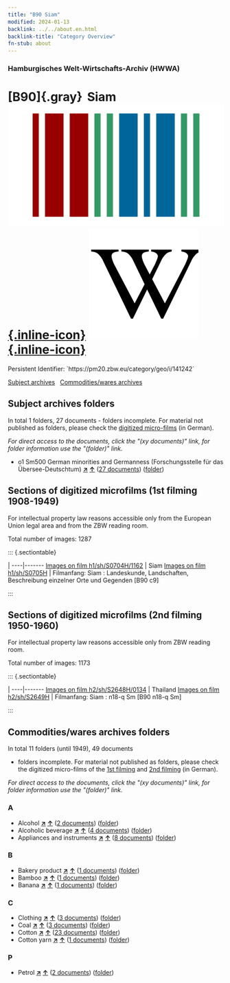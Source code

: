 ```yaml
---
title: "B90 Siam"
modified: 2024-01-13
backlink: ../../about.en.html
backlink-title: "Category Overview"
fn-stub: about
---
```


### Hamburgisches Welt-Wirtschafts-Archiv (HWWA)

# [B90]{.gray}&#8201; Siam &#160; [![Wikidata](/images/Wikidata-logo.svg "Wikidata"){.inline-icon}](http://www.wikidata.org/entity/Q1081620) [![Wikipedia](/images/Wikipedia-W.svg "Wikipedia"){.inline-icon}](https://en.wikipedia.org/wiki/Siam_(former_name_for_Thailand))

<div class="hint">Persistent Identifier: `https://pm20.zbw.eu/category/geo/i/141242`</div>





[Subject archives](#subject-archives-folders) &#160; [Commodities/wares archives](#commoditieswares-archives-folders)




## Subject archives folders










In total 1 folders, 27 documents - folders incomplete.
For material not published as folders, please check the [digitized micro-films](/film/h1_sh.de.html) (in German).

_For direct access to the documents, click the "(xy documents)" link, for folder information use the "(folder)" link._


  - o1 Sm500 German minorities and Germanness (Forschungsstelle für das Übersee-Deutschtum) [**&nearr;**](../../../subject/i/145911/about.en.html "German minorities and Germanness (Forschungsstelle für das Übersee-Deutschtum) (all over the world)") [**&uarr;**](../../../subject/about.en.html#o1_Sm500 "Subject category system") (<a href="https://pm20.zbw.eu/iiifview/folder/sh/141242,145911" title="about: Siam : German minorities and Germanness (Forschungsstelle für das Übersee-Deutschtum)" target="_blank">27 documents</a>) ([folder](../../../../folder/sh/1412xx/141242/1459xx/145911/about.en.html))



<a id="filmsections" />

## Sections of digitized microfilms (1st filming 1908-1949)

<p>For intellectual property law reasons accessible only from the European Union legal area and from the ZBW reading room.</p>



<p>Total number of images: 1287</p>




::: {.sectiontable}

 | 
----|-------
<a class="btn" href="https://pm20.zbw.eu/film/h1/sh/S0704H/1162" rel="nofollow">Images on film h1/sh/S0704H/1162</a> | Siam
<a class="btn" href="https://pm20.zbw.eu/film/h1/sh/S0705H" rel="nofollow">Images on film h1/sh/S0705H</a> | Filmanfang: Siam : Landeskunde, Landschaften, Beschreibung einzelner Orte und Gegenden [B90 c9]


:::




## Sections of digitized microfilms (2nd filming 1950-1960)

<p>For intellectual property law reasons accessible only from ZBW reading room.</p>



<p>Total number of images: 1173</p>




::: {.sectiontable}

 | 
----|-------
<a class="btn" href="https://pm20.zbw.eu/film/h2/sh/S2648H/0134" rel="nofollow">Images on film h2/sh/S2648H/0134</a> | Thailand
<a class="btn" href="https://pm20.zbw.eu/film/h2/sh/S2649H" rel="nofollow">Images on film h2/sh/S2649H</a> | Filmanfang: Siam : n18-q Sm [B90 n18-q Sm]


:::














## Commodities/wares archives folders











In total 11 folders (until 1949), 49 documents
- folders incomplete.  For material not published as folders, please check the
digitized micro-films of the [1st filming](/film/h1_wa.de.html) and [2nd
filming](/film/h2_wa.de.html) (in German).

_For direct access to the documents, click the "(xy documents)" link, for folder information use the "(folder)" link._



### A

- Alcohol [**&nearr;**](../../../ware/i/163481/about.en.html "Alcohol (xXX all over the world)") [**&uarr;**](../../../ware/about.en.html#PID13-Ko02 "Ware category system") (<a href="https://pm20.zbw.eu/iiifview/folder/wa/163481,141242" title="about: Alcohol : Siam" target="_blank">2 documents</a>) ([folder](../../../../folder/wa/1634xx/163481/1412xx/141242/about.en.html))
- Alcoholic beverage [**&nearr;**](../../../ware/i/141966/about.en.html "Alcoholic beverage (xXX all over the world)") [**&uarr;**](../../../ware/about.en.html#PID20.02-Sp "Ware category system") (<a href="https://pm20.zbw.eu/iiifview/folder/wa/141966,141242" title="about: Alcoholic beverage : Siam" target="_blank">4 documents</a>) ([folder](../../../../folder/wa/1419xx/141966/1412xx/141242/about.en.html))
- Appliances and instruments [**&nearr;**](../../../ware/i/141985/about.en.html "Appliances and instruments (xXX all over the world)") [**&uarr;**](../../../ware/about.en.html#PID08-Ap "Ware category system") (<a href="https://pm20.zbw.eu/iiifview/folder/wa/141985,141242" title="about: Appliances and instruments : Siam" target="_blank">8 documents</a>) ([folder](../../../../folder/wa/1419xx/141985/1412xx/141242/about.en.html))

### B

- Bakery product [**&nearr;**](../../../ware/i/142026/about.en.html "Bakery product (xXX all over the world)") [**&uarr;**](../../../ware/about.en.html#PID20-Ba "Ware category system") (<a href="https://pm20.zbw.eu/iiifview/folder/wa/142026,141242" title="about: Bakery product : Siam" target="_blank">1 documents</a>) ([folder](../../../../folder/wa/1420xx/142026/1412xx/141242/about.en.html))
- Bamboo [**&nearr;**](../../../ware/i/142035/about.en.html "Bamboo (xXX all over the world)") [**&uarr;**](../../../ware/about.en.html#PLW04-Gr02 "Ware category system") (<a href="https://pm20.zbw.eu/iiifview/folder/wa/142035,141242" title="about: Bamboo : Siam" target="_blank">1 documents</a>) ([folder](../../../../folder/wa/1420xx/142035/1412xx/141242/about.en.html))
- Banana [**&nearr;**](../../../ware/i/142038/about.en.html "Banana (xXX all over the world)") [**&uarr;**](../../../ware/about.en.html#PLW04-Bn "Ware category system") (<a href="https://pm20.zbw.eu/iiifview/folder/wa/142038,141242" title="about: Banana : Siam" target="_blank">1 documents</a>) ([folder](../../../../folder/wa/1420xx/142038/1412xx/141242/about.en.html))

### C

- Clothing [**&nearr;**](../../../ware/i/142106/about.en.html "Clothing (xXX all over the world)") [**&uarr;**](../../../ware/about.en.html#PID19-Bk "Ware category system") (<a href="https://pm20.zbw.eu/iiifview/folder/wa/142106,141242" title="about: Clothing : Siam" target="_blank">3 documents</a>) ([folder](../../../../folder/wa/1421xx/142106/1412xx/141242/about.en.html))
- Coal [**&nearr;**](../../../ware/i/143120/about.en.html "Coal (xXX all over the world)") [**&uarr;**](../../../ware/about.en.html#PRB02.01 "Ware category system") (<a href="https://pm20.zbw.eu/iiifview/folder/wa/143120,141242" title="about: Coal : Siam" target="_blank">3 documents</a>) ([folder](../../../../folder/wa/1431xx/143120/1412xx/141242/about.en.html))
- Cotton [**&nearr;**](../../../ware/i/142089/about.en.html "Cotton (xXX all over the world)") [**&uarr;**](../../../ware/about.en.html#PLW04-Bw "Ware category system") (<a href="https://pm20.zbw.eu/iiifview/folder/wa/142089,141242" title="about: Cotton : Siam" target="_blank">23 documents</a>) ([folder](../../../../folder/wa/1420xx/142089/1412xx/141242/about.en.html))
- Cotton yarn [**&nearr;**](../../../ware/i/196460/about.en.html "Cotton yarn (xXX all over the world)") [**&uarr;**](../../../ware/about.en.html#PID19-Nf02 "Ware category system") (<a href="https://pm20.zbw.eu/iiifview/folder/wa/196460,141242" title="about: Cotton yarn : Siam" target="_blank">1 documents</a>) ([folder](../../../../folder/wa/1964xx/196460/1412xx/141242/about.en.html))

### P

- Petrol [**&nearr;**](../../../ware/i/142108/about.en.html "Petrol (xXX all over the world)") [**&uarr;**](../../../ware/about.en.html#PID13.02-Ks02 "Ware category system") (<a href="https://pm20.zbw.eu/iiifview/folder/wa/142108,141242" title="about: Petrol : Siam" target="_blank">2 documents</a>) ([folder](../../../../folder/wa/1421xx/142108/1412xx/141242/about.en.html))




